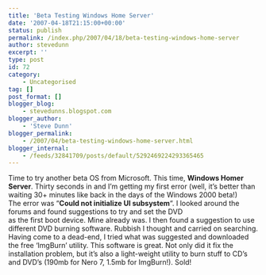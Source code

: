 ```yaml
---
title: 'Beta Testing Windows Home Server'
date: '2007-04-18T21:15:00+00:00'
status: publish
permalink: /index.php/2007/04/18/beta-testing-windows-home-server
author: stevedunn
excerpt: ''
type: post
id: 72
category:
    - Uncategorised
tag: []
post_format: []
blogger_blog:
    - stevedunns.blogspot.com
blogger_author:
    - 'Steve Dunn'
blogger_permalink:
    - /2007/04/beta-testing-windows-home-server.html
blogger_internal:
    - /feeds/32841709/posts/default/5292469224293365465
---
```

Time to try another beta OS from Microsoft. This time, **Windows Homer Server**. Thirty seconds in and I’m getting my first error (well, it’s better than waiting 30+ minutes like back in the days of the Windows 2000 beta!)  
The error was “**Could not initialize UI subsystem**“. I looked around the forums and found suggestions to try and set the DVD  
as the first boot device. Mine already was. I then found a suggestion to use different DVD burning software. Rubbish I thought and carried on searching.  
Having come to a dead-end, I tried what was suggested and downloaded the free ‘ImgBurn’ utility. This software is great. Not only did it fix the installation problem, but it’s also a light-weight utility to burn stuff to CD’s and DVD’s (190mb for Nero 7, 1.5mb for ImgBurn!). Sold!